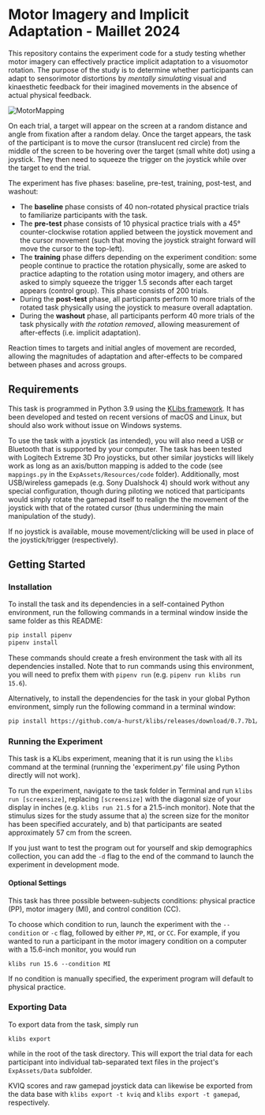 # Motor Imagery and Implicit Adaptation - Maillet 2024

This repository contains the experiment code for a study testing whether motor imagery can effectively practice implicit adaptation to a visuomotor rotation. The purpose of the study is to determine whether participants can adapt to sensorimotor distortions by *mentally simulating* visual and kinaesthetic feedback for their imagined movements in the absence of actual physical feedback.

![MotorMapping](task.gif)

On each trial, a target will appear on the screen at a random distance and angle from fixation after a random delay. Once the target appears, the task of the participant is to move the cursor (translucent red circle) from the middle of the screen to be hovering over the target (small white dot) using a joystick. They then need to squeeze the trigger on the joystick while over the target to end the trial.

The experiment has five phases: baseline, pre-test, training, post-test, and washout:

* The **baseline** phase consists of 40 non-rotated physical practice trials to familiarize participants with the task. 
* The **pre-test** phase consists of 10 physical practice trials with a 45° counter-clockwise rotation applied between the joystick movement and the cursor movement (such that moving the joystick straight forward will move the cursor to the top-left).
* The **training** phase differs depending on the experiment condition: some people continue to practice the rotation physically, some are asked to practice adapting to the rotation using motor imagery, and others are asked to simply squeeze the trigger 1.5 seconds after each target appears (control group). This phase consists of 200 trials.
* During the **post-test** phase, all participants perform 10 more trials of the rotated task physically using the joystick to measure overall adaptation.
* During the **washout** phase, all participants perform 40 more trials of the task physically *with the rotation removed*, allowing measurement of after-effects (i.e. implicit adaptation).

Reaction times to targets and initial angles of movement are recorded, allowing the magnitudes of adaptation and after-effects to be compared between phases and across groups.

## Requirements

This task is programmed in Python 3.9 using the [KLibs framework](https://github.com/a-hurst/klibs). It has been developed and tested on recent versions of macOS and Linux, but should also work without issue on Windows systems.

To use the task with a joystick (as intended), you will also need a USB or Bluetooth  that is supported by your computer. The task has been tested with Logitech Extreme 3D Pro joysticks, but other similar joysticks will likely work as long as an axis/button mapping is added to the code (see `mappings.py` in the `ExpAssets/Resources/code` folder). Additionally, most USB/wireless gamepads (e.g. Sony Dualshock 4) should work without any special configuration, though during piloting we noticed that participants would simply rotate the gamepad itself to realign the the movement of the joystick with that of the rotated cursor (thus undermining the main manipulation of the study).

If no joystick is available, mouse movement/clicking will be used in place of the joystick/trigger (respectively).


## Getting Started

### Installation

To install the task and its dependencies in a self-contained Python environment, run the following commands in a terminal window inside the same folder as this README:

```bash
pip install pipenv
pipenv install
```
These commands should create a fresh environment the task with all its dependencies installed. Note that to run commands using this environment, you will need to prefix them with `pipenv run` (e.g. `pipenv run klibs run 15.6`).

Alternatively, to install the dependencies for the task in your global Python environment, simply run the following command in a terminal window:

```bash
pip install https://github.com/a-hurst/klibs/releases/download/0.7.7b1/klibs-0.7.7b1.tar.gz
```

### Running the Experiment

This task is a KLibs experiment, meaning that it is run using the `klibs` command at the terminal (running the 'experiment.py' file using Python directly will not work).

To run the experiment, navigate to the task folder in Terminal and run `klibs run [screensize]`, replacing `[screensize]` with the diagonal size of your display in inches (e.g. `klibs run 21.5` for a 21.5-inch monitor). Note that the stimulus sizes for the study assume that a) the screen size for the monitor has been specified accurately, and b) that participants are seated approximately 57 cm from the screen.

If you just want to test the program out for yourself and skip demographics collection, you can add the `-d` flag to the end of the command to launch the experiment in development mode.

#### Optional Settings

This task has three possible between-subjects conditions: physical practice (PP), motor imagery (MI), and control condition (CC).

To choose which condition to run, launch the experiment with the `--condition` or `-c` flag, followed by either `PP`, `MI`, or `CC`. For example, if you wanted to run a participant in the motor imagery condition on a computer with a 15.6-inch monitor, you would run 

```
klibs run 15.6 --condition MI
```

If no condition is manually specified, the experiment program will default to physical practice.
 

### Exporting Data

To export data from the task, simply run

```
klibs export
```

while in the root of the task directory. This will export the trial data for each participant into individual tab-separated text files in the project's `ExpAssets/Data` subfolder.

KVIQ scores and raw gamepad joystick data can likewise be exported from the data base with `klibs export -t kviq` and `klibs export -t gamepad`, respectively.
